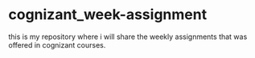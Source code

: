 # cognizant_week-assignment
this is my repository where i will share the weekly assignments that was offered in cognizant courses.
